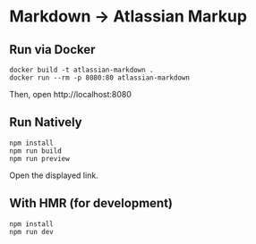 # Markdown &rarr; Atlassian Markup

## Run via Docker

    docker build -t atlassian-markdown .
    docker run --rm -p 8080:80 atlassian-markdown

Then, open http://localhost:8080

## Run Natively

    npm install
    npm run build
    npm run preview

Open the displayed link.

## With HMR (for development)

    npm install
    npm run dev
